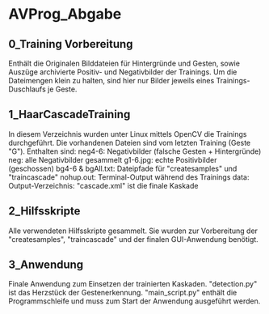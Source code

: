 # AVProg_Abgabe
 
## 0_Training Vorbereitung
Enthält die Originalen Bilddateien für Hintergründe und Gesten,
sowie Auszüge archivierte Positiv- und Negativbilder der Trainings.
Um die Dateimengen klein zu halten, sind hier nur Bilder jeweils eines
Trainings-Duschlaufs je Geste.

## 1_HaarCascadeTraining
In diesem Verzeichnis wurden unter Linux mittels OpenCV die Trainings durchgeführt.
Die vorhandenen Dateien sind vom letzten Training (Geste "G").
Enthalten sind:
	neg4-6: 		Negativbilder (falsche Gesten + Hintergründe)
	neg: 			alle Negativbilder gesammelt
	g1-6.jpg: 		echte Positivbilder (geschossen)
	bg4-6 & bgAll.txt: 	Dateipfade für "createsamples" und "traincascade"
	nohup.out:		Terminal-Output während des Trainings
	data:			Output-Verzeichnis: "cascade.xml" ist die finale Kaskade

## 2_Hilfsskripte
Alle verwendeten Hilfsskripte gesammelt.
Sie wurden zur Vorbereitung der "createsamples", "traincascade" und der finalen GUI-Anwendung benötigt.

## 3_Anwendung
Finale Anwendung zum Einsetzen der trainierten Kaskaden.
"detection.py" ist das Herzstück der Gestenerkennung.
"main_script.py" enthält die Programmschleife und muss zum 
Start der Anwendung ausgeführt werden.
